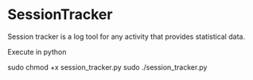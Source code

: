 # SessionTracker
Session tracker is a log tool for any activity that provides statistical data.

Execute in python

sudo chmod +x session_tracker.py
sudo ./session_tracker.py
